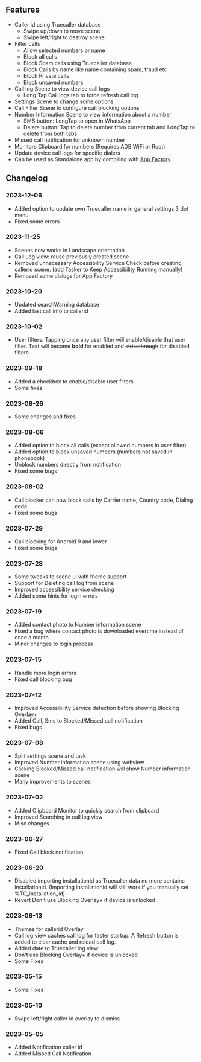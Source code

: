## Features

* Caller id using Truecaller database
  * Swipe up/down to move scene
  * Swipe left/right to destroy scene
* Filter calls
  * Allow selected numbers or name
  * Block all calls
  * Block Spam calls using Truecaller database
  * Block Calls by name like name containing spam, fraud etc
  * Block Private calls
  * Block unsaved numbers
* Call log Scene to view device call logs
  * Long Tap Call logs tab to force refresh call log
* Settings Scene to change some options
* Call Filter Scene to configure call blocking options
* Number Information Scene to view information about a number
  * SMS button: LongTap to open in WhatsApp
  * Delete button: Tap to delete number from current tab and LongTap to delete from both tabs
* Missed call notification for unknown number
* Monitors Clipboard for numbers (Requires ADB WiFi or Root)
* Update device call logs for specific dialers
* Can be used as Standalone app by compiling with [App Factory](https://play.google.com/store/apps/details?id=net.dinglisch.android.appfactory)

## Changelog

### 2023-12-06
* Added option to update own Truecaller name in general settings 3 dot menu
* Fixed some errors

### 2023-11-25
* Scenes now works in Landscape orientation
* Call Log view: reuse previously created scene
* Removed unnecessary Accessibility Service Check before creating callerid scene. (add Tasker to Keep Accessibility Running manually)
* Removed some dialogs for App Factory

### 2023-10-20
* Updated searchWarning database
* Added last call info to callerid

### 2023-10-02
* User filters: Tapping once any user filter will enable/disable that user filter. Text will become **bold** for enabled and ~~strikethrough~~ for disabled filters.

### 2023-09-18
* Added a checkbox to enable/disable user filters
* Some fixes

### 2023-08-26
* Some changes and fixes

### 2023-08-06
* Added option to block all calls (except allowed numbers in user filter)
* Added option to block unsaved numbers (numbers not saved in phonebook)
* Unblock numbers directly from notification
* Fixed some bugs

### 2023-08-02
* Call blocker can now block calls by Carrier name, Country code, Dialing code
* Fixed some bugs

### 2023-07-29
* Call blocking for Android 9 and lower
* Fixed some bugs

### 2023-07-28
* Some tweaks to scene ui with theme support
* Support for Deleting call log from scene
* Improved accessibility service checking
* Added some hints for login errors

### 2023-07-19
* Added contact photo to Number information scene
* Fixed a bug where contact photo is downloaded evertime instead of once a month
* Minor changes to login process

### 2023-07-15
* Handle more login errors
* Fixed call blocking bug

### 2023-07-12
* Improved Accessibility Service detection before showing Blocking Overlay+
* Added Call, Sms to Blocked/Missed call notification
* Fixed bugs

### 2023-07-08

* Split settings scene and task
* Improved Number information scene using webview
* Clicking Blocked/Missed call notification will show Number information scene
* Many improvements to scenes

### 2023-07-02

* Added Clipboard Monitor to quickly search from clipboard
* Improved Searching in call log view
* Misc changes

### 2023-06-27

* Fixed Call block notification

### 2023-06-20

* Disabled importing installationid as Truecaller data no more contains installationid. (Importing installationid will still work if you manually set %TC_installation_id)
* Revert Don't use Blocking Overlay+ if device is unlocked

### 2023-06-13

* Themes for callerid Overlay
* Call log view caches call log for faster startup. A Refresh button is added to clear cache and reload call log.
* Added date to Truecaller log view
* Don't use Blocking Overlay+ if device is unlocked
* Some Fixes

### 2023-05-15

* Some Fixes

### 2023-05-10

* Swipe left/right caller id overlay to dismiss

### 2023-05-05

* Added Notification caller id
* Added Missed Call Notification
